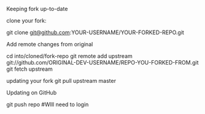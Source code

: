 Keeping fork up-to-date

clone your fork:

git clone git@github.com:YOUR-USERNAME/YOUR-FORKED-REPO.git

Add remote changes from original


cd into/cloned/fork-repo
git remote add upstream git://github.com/ORIGINAL-DEV-USERNAME/REPO-YOU-FORKED-FROM.git
git fetch upstream

updating your fork
git pull upstream master

Updating on GitHub

git push repo 
#WIll need to login


